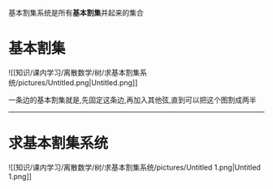 基本割集系统是所有**基本割集**并起来的集合

  

# 基本割集

![[知识/课内学习/离散数学/树/求基本割集系统/pictures/Untitled.png|Untitled.png]]

一条边的基本割集就是,先固定这条边,再加入其他弦,直到可以把这个图割成两半

---

# 求基本割集系统

![[知识/课内学习/离散数学/树/求基本割集系统/pictures/Untitled 1.png|Untitled 1.png]]